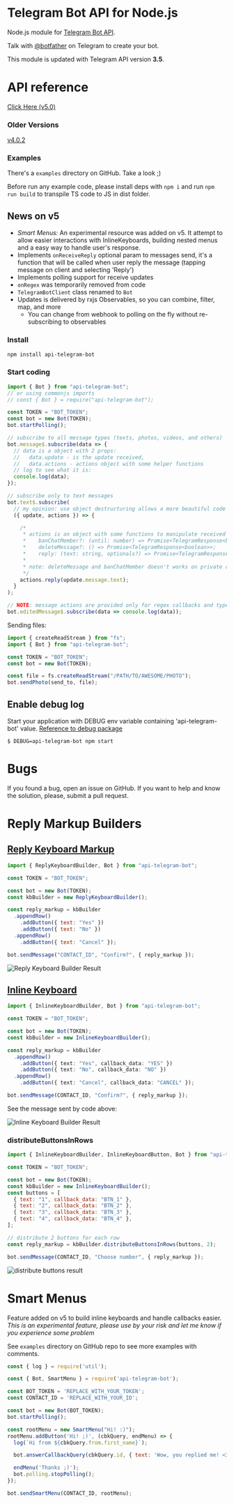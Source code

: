 # Telegram Bot API for Node.js

Node.js module for [Telegram Bot API](https://core.telegram.org/bots/api).

Talk with [@botfather](https://telegram.me/BotFather) on Telegram to create your bot.

This module is updated with Telegram API version **3.5**.

# API reference

[Click Here (v5.0)](http://apitelegrambot.tech/v5.0.0)

### Older Versions

[v4.0.2](http://apitelegrambot.tech/v4.0.2/)

### Examples

There's a `examples` directory on GitHub. Take a look ;)

Before run any example code, please install deps with `npm i` and run `npm run build` to transpile TS code to JS in dist folder.

## News on v5

- *Smart Menus:* An experimental resource was added on v5. It attempt to allow easier interactions with InlineKeyboards, building nested menus and a easy way to handle user's response.
- Implements `onReceiveReply` optional param to messages send, it's a function that will be called when user reply the message (tapping message on client and selecting 'Reply')
- Implements polling support for receive updates
- `onRegex` was temporarily removed from code
- `TelegramBotClient` class renamed to `Bot`
- Updates is delivered by rxjs Observables, so you can combine, filter, map, and more
  - You can change from webhook to polling on the fly without re-subscribing to observables

### Install
```sh
npm install api-telegram-bot
```
### Start coding

```js
import { Bot } from "api-telegram-bot";
// or using commonjs imports
// const { Bot } = require("api-telegram-bot");

const TOKEN = "BOT_TOKEN";
const bot = new Bot(TOKEN);
bot.startPolling();

// subscribe to all message types (texts, photos, videos, and others)
bot.message$.subscribe(data => {
  // data is a object with 2 props:
  //   data.update - is the update received,
  //   data.actions - actions object with some helper functions
  // log to see what it is:
  console.log(data);
});

// subscribe only to text messages
bot.text$.subscribe(
  // my opinion: use object destructuring allows a more beautiful code
  ({ update, actions }) => {

    /*
     * actions is an object with some functions to manipulate received message:
     *    banChatMember?: (until: number) => Promise<TelegramResponse<boolean>>
     *    deleteMessage?: () => Promise<TelegramResponse<boolean>>;
     *    reply: (text: string, optionals?) => Promise<TelegramResponse<Message>>;
     * 
     * note: deleteMessage and banChatMember doesn't works on private chats
     */
    actions.reply(update.message.text);
  }
);

// NOTE: message actions are provided only for regex callbacks and types of message events
bot.editedMessage$.subscribe(data => console.log(data));
```

Sending files:
```js
import { createReadStream } from "fs";
import { Bot } from "api-telegram-bot";

const TOKEN = "BOT_TOKEN";
const bot = new Bot(TOKEN);

const file = fs.createReadStream("/PATH/TO/AWESOME/PHOTO");
bot.sendPhoto(send_to, file);
```

## Enable debug log
Start your application with DEBUG env variable containing 'api-telegram-bot' value.
[Reference to debug package](https://www.npmjs.com/package/debug)

```
$ DEBUG=api-telegram-bot npm start
```

# Bugs

If you found a bug, open an issue on GitHub. If you want to help and know the solution, please, submit a pull request.

# Reply Markup Builders

## [Reply Keyboard Markup](https://core.telegram.org/bots/api#replykeyboardmarkup)

```js
import { ReplyKeyboardBuilder, Bot } from "api-telegram-bot";

const TOKEN = "BOT_TOKEN";

const bot = new Bot(TOKEN);
const kbBuilder = new ReplyKeyboardBuilder();

const reply_markup = kbBuilder
  .appendRow()
    .addButton({ text: "Yes" })
    .addButton({ text: "No" })
  .appendRow()
    .addButton({ text: "Cancel" });

bot.sendMessage("CONTACT_ID", "Confirm?", { reply_markup });
```

![Reply Keyboard Builder Result](https://image.ibb.co/h2g9N6/Screenshot_20171215_102656.png)

## [Inline Keyboard](https://core.telegram.org/bots/api#inlinekeyboardmarkup)

```ts
import { InlineKeyboardBuilder, Bot } from "api-telegram-bot";

const TOKEN = "BOT_TOKEN";

const bot = new Bot(TOKEN);
const kbBuilder = new InlineKeyboardBuilder();

const reply_markup = kbBuilder
  .appendRow()
    .addButton({ text: "Yes", callback_data: "YES" })
    .addButton({ text: "No", callback_data: "NO" })
  .appendRow()
    .addButton({ text: "Cancel", callback_data: "CANCEL" });

bot.sendMessage(CONTACT_ID, "Confirm?", { reply_markup });
```

See the message sent by code above:

![Inline Keyboard Builder Result](https://image.ibb.co/kQOH9m/Screenshot_20171215_095919.png)

### distributeButtonsInRows

```js
import { InlineKeyboardBuilder, InlineKeyboardButton, Bot } from "api-telegram-bot";

const TOKEN = "BOT_TOKEN";

const bot = new Bot(TOKEN);
const kbBuilder = new InlineKeyboardBuilder();
const buttons = [
  { text: "1", callback_data: "BTN_1" },
  { text: "2", callback_data: "BTN_2" },
  { text: "3", callback_data: "BTN_3" },
  { text: "4", callback_data: "BTN_4" },
];

// distribute 2 buttons for each row
const reply_markup = kbBuilder.distributeButtonsInRows(buttons, 2);

bot.sendMessage(CONTACT_ID, "Choose number", { reply_markup });
```

![distribute buttons result](https://image.ibb.co/mXPFUm/Screenshot_20171215_103502.png)

# Smart Menus

Feature added on v5 to build inline keyboards and handle callbacks easier. *This is an experimental feature, please use by your risk and let me know if you experience some problem*

See `examples` directory on GitHub repo to see more examples with comments.

```js
const { log } = require('util');

const { Bot, SmartMenu } = require('api-telegram-bot');

const BOT_TOKEN = 'REPLACE_WITH_YOUR_TOKEN';
const CONTACT_ID = 'REPLACE_WITH_YOUR_ID';

const bot = new Bot(BOT_TOKEN);
bot.startPolling();

const rootMenu = new SmartMenu("Hi! :)");
rootMenu.addButton('Hi! ;)', (cbkQuery, endMenu) => {
  log(`Hi from ${cbkQuery.from.first_name}`);

  bot.answerCallbackQuery(cbkQuery.id, { text: 'Wow, you replied me! <3' });

  endMenu('Thanks ;)');
  bot.polling.stopPolling();
});

bot.sendSmartMenu(CONTACT_ID, rootMenu);
```